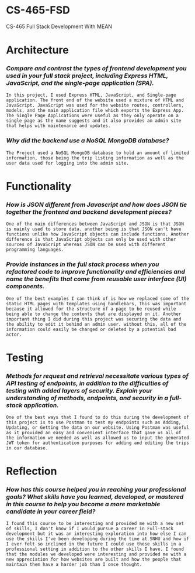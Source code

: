 # CS-465-FSD
CS-465 Full Stack Development With MEAN


# Architecture

### *Compare and contrast the types of frontend development you used in your full stack project, including Express HTML, JavaScript, and the single-page application (SPA).*
    In this project, I used Express HTML, JavaScript, and Single-page application. The front end of the website used a mixture of HTML and JavaScript. JavaScript was used for the website routes, controllers, models, and the main application file which exports the Express App. The Single Page Applications were useful as they only operate on a single page as the name suggests and it also provides an admin site that helps with maintenance and updates.

### *Why did the backend use a NoSQL MongoDB database?*
    The Project used a NoSQL MongoDB database to hold an amount of limited information, those being the trip listing information as well as the user data used for logging into the admin site.

# Functionality

### *How is JSON different from Javascript and how does JSON tie together the frontend and backend development pieces?*
    One of the main differences between JavaScript and JSON is that JSON is mainly used to store data. another being is that JSON can't have functions unlike how JavaScript objects can include functions. Another difference is that JavaScript objects can only be used with other sources of JavaScript whereas JSON can be used with different programming languages.
    
### *Provide instances in the full stack process when you refactored code to improve functionality and efficiencies and name the benefits that come from reusable user interface (UI) components.*
    One of the best examples I can think of is how we replaced some of the static HTML pages with templates using handlebars, This was important because it allowed for the structure of a page to be reused while being able to change the contents that are displayed on it. Another important thing I did during this project was securing the data and the ability to edit it behind an admin user. without this, all of the information could easily be changed or deleted by a potential bad actor.

# Testing

### *Methods for request and retrieval necessitate various types of API testing of endpoints, in addition to the difficulties of testing with added layers of security. Explain your understanding of methods, endpoints, and security in a full-stack application.*
    One of the best ways that I found to do this during the development of this project is to use Postman to test my endpoints such as Adding, Updating, or Getting the data on our website. Using Postman was useful as it provided an easy and convenient interface that gave us all of the information we needed as well as allowed us to input the generated JWT token for authentication purposes for adding and editing the trips in our database.

# Reflection

### *How has this course helped you in reaching your professional goals? What skills have you learned, developed, or mastered in this course to help you become a more marketable candidate in your career field?*
    I found this course to be interesting and provided me with a new set of skills, I don't know if I would pursue a career in Full-stack development but it was an interesting exploration into how else I can use the skills I've been developing during the time at SNHU and how if I ever felt so inclined in the future I could use these skills in a professional setting in addition to the other skills I have. I found that the modules we developed were interesting and provided me with a new appreciation for how websites are built and how the people that maintain them have a harder job than I once thought.

